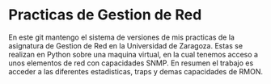 # Practicas de Gestion de Red
En este git mantengo el sistema de versiones de mis practicas de la asignatura de Gestion de Red en la Universidad de Zaragoza. 
Estas se realizan en Python sobre una maquina virtual, en la cual tenemos acceso a unos elementos de red con capacidades SNMP. 
En resumen el trabajo es acceder a las diferentes estadisticas, traps y demas capacidades de RMON. 
